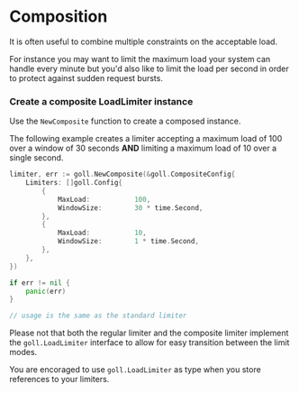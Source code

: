 # Composition

It is often useful to combine multiple constraints on the acceptable load.

For instance you may want to limit the maximum load your system can handle every minute but you'd also like to limit the load per second in order to protect against sudden request bursts.

### Create a composite LoadLimiter instance

Use the `NewComposite` function to create a composed instance. 

The following example creates a limiter accepting a maximum load of 100 over a window of 30 seconds **AND** limiting a maximum load of 10 over a single second.

```go
limiter, err := goll.NewComposite(&goll.CompositeConfig{
    Limiters: []goll.Config{
        {
            MaxLoad:           100,
            WindowSize:        30 * time.Second,
        }, 
        {
            MaxLoad:           10,
            WindowSize:        1 * time.Second,
        },
    },
})

if err != nil {
    panic(err)
}

// usage is the same as the standard limiter
```

Please not that both the regular limiter and the composite limiter implement the `goll.LoadLimiter` interface to allow for easy transition between the limit modes. 

You are encoraged to use `goll.LoadLimiter` as type when you store references to your limiters.